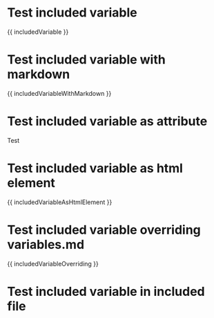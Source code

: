 
# Test included variable
{{ includedVariable }}

# Test included variable with markdown
{{ includedVariableWithMarkdown }}

# Test included variable as attribute
<p style="{{ includedVariableAsAttribute }}">Test</p>

# Test included variable as html element
{{ includedVariableAsHtmlElement }}

# Test included variable overriding variables.md
{{ includedVariableOverriding }}

# Test included variable in included file
<include src="testIncludeVariablesIncludedFile.md">
